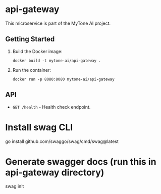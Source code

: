 # api-gateway

This microservice is part of the MyTone AI project.

## Getting Started
1. Build the Docker image:
   ```
   docker build -t mytone-ai/api-gateway .
   ```
2. Run the container:
   ```
   docker run -p 8080:8080 mytone-ai/api-gateway
   ```

## API
- `GET /health` - Health check endpoint.

# Install swag CLI
go install github.com/swaggo/swag/cmd/swag@latest

# Generate swagger docs (run this in api-gateway directory)
swag init
